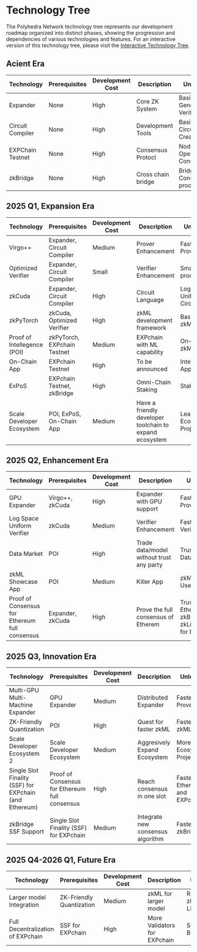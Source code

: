 # Technology Tree

The Polyhedra Network technology tree represents our development roadmap organized into distinct phases, showing the progression and dependencies of various technologies and features. For an interactive version of this technology tree, please visit the [Interactive Technology Tree](./interactive-tech-tree.md).

## Acient Era

| Technology | Prerequisites | Development Cost | Description | Unlocks | Status |
|------------|--------------|------------------|----------------|----------|--------|
| Expander | None | High | Core ZK System | Basic Proof Generation, Verification | Researched  |
| Circuit Compiler | None | High | Development Tools | Basic Circuit Creation | Researched |
| EXPChain Testnet | None | High | Consensus Protocl | Node Operations, Consensus | Researched |
| zkBridge | None | High | Cross chain bridge | Bridge, Consensus proof | Researched |

## 2025 Q1, Expansion Era

| Technology | Prerequisites | Development Cost | Description | Unlocks | Status |
|------------|--------------|------------------|----------------|----------|----------|
| Virgo++ | Expander, Circuit Compiler | Medium | Prover Enhancement | Faster Prover 1 | Developing |
| Optimized Verifier | Expander, Circuit Compiler | Small | Verifier Enhancement | Smaller proof size | Developing |
| zkCuda | Expander, Circuit Compiler | High | Circuit Language | Log Space Uniform Circuits | Developing |
| zkPyTorch | zkCuda, Optimized Verifier | High | zkML development framework | Basic zkML | Developing |
| Proof of Intellegence (POI) | zkPyTorch, EXPchain Testnet | Medium | EXPchain with ML capability | On-Chain zkML | Developing |
| On-Chain App | EXPchain Testnet | High | To be announced | Interesting App | Developing |
| ExPoS | EXPchain Testnet, zkBridge | High | Omni-Chain Staking | Staking | Pending |
| Scale Developer Ecosystem | POI, ExPoS, On-Chain App | Medium | Have a friendly developer toolchain to expand ecosystem | Leading Ecosystem Projects | Developing |

## 2025 Q2, Enhancement Era

| Technology | Prerequisites | Development Cost | Description | Unlocks | Status |
|------------|--------------|------------------|----------------|----------|----------|
| GPU Expander | Virgo++, zkCuda | High | Expander with GPU support | Faster Prover 2 | Developing |
| Log Space Uniform Verifier | zkCuda | Medium | Verifier Enhancement | Faster Verifier | Pending |
| Data Market | POI | High | Trade data/model without trust any party | Trustless Data Trading | Pending |
| zkML Showcase App | POI | Medium | Killer App | zkML Real Use | Pending |
| Proof of Consensus for Ethereum full consensus | Expander, zkCuda | High | Prove the full consensus of Etherem | Trustless Ethereum zkBridge, zkLightClient for Ethereum | Developing|

## 2025 Q3, Innovation Era

| Technology | Prerequisites | Development Cost | Description | Unlocks | Status |
|------------|--------------|------------------|----------------|----------|----------|
| Multi-GPU Multi-Machine Expander | GPU Expander | Medium | Distributed Expander | Faster Prover 3 | Pending |
| ZK-Friendly Quantization | POI | High | Quest for faster zkML | Faster zkML 1 | Developing |
| Scale Developer Ecosystem 2 | Scale Developer Ecosystem | Medium | Aggresively Expand Ecosystem | More Ecosystem Projects |Pending |
| Single Slot Finality (SSF) for EXPchain (and Ethereum) | Proof of Consensus for Ethereum full consensus | High | Reach consensus in one slot | Faster Ethereum and EXPchain | Pending |
| zkBridge SSF Support | Single Slot Finality (SSF) for EXPchain | Medium | Integrate new consensus algorithm | Faster zkBridge | Pending | 

## 2025 Q4-2026 Q1, Future Era

| Technology | Prerequisites | Development Cost | Description | Unlocks | Status |
|------------|--------------|------------------|----------------|----------|----------|
| Larger model Integration | ZK-Friendly Quantization | Medium | zkML for larger model | Real world zkML for LLM | Pending |
| Full Decentralization of EXPchain | SSF for EXPchain | High | More Validators for EXPchain | Scalable Blockchain | Pending |
